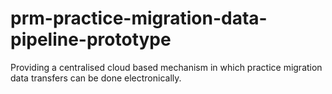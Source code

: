 # prm-practice-migration-data-pipeline-prototype
Providing a centralised cloud based mechanism in which practice migration data transfers can be done electronically.
